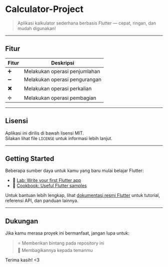 # Calculator-Project

> Aplikasi kalkulator sederhana berbasis Flutter — cepat, ringan, dan mudah digunakan! 

---

## Fitur

| Fitur       | Deskripsi                         |
|---------------|-------------------------------------|
| ➕      | Melakukan operasi penjumlahan       |
| ➖       | Melakukan operasi pengurangan       |
| ✖️         | Melakukan operasi perkalian         |
| ➗         | Melakukan operasi pembagian         |

---

## Lisensi

Aplikasi ini dirilis di bawah lisensi MIT.  
Silakan lihat file `LICENSE` untuk informasi lebih lanjut.

---

## Getting Started

Beberapa sumber daya untuk kamu yang baru mulai belajar Flutter:

- 🔗 [Lab: Write your first Flutter app](https://docs.flutter.dev/get-started/codelab)
- 📘 [Cookbook: Useful Flutter samples](https://docs.flutter.dev/cookbook)

Untuk bantuan lebih lengkap, lihat [dokumentasi resmi Flutter](https://docs.flutter.dev) untuk tutorial, referensi API, dan panduan lainnya.

---

## Dukungan

Jika kamu merasa proyek ini bermanfaat, jangan lupa untuk:

> ⭐ Memberikan bintang pada repository ini  
> 📢 Membagikannya kepada temanmu

Terima kasih! <3

